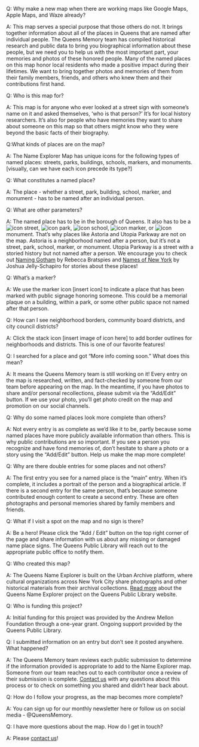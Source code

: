 Q: Why make a new map when there are working maps like Google Maps, Apple Maps, and Waze already?

A: This map serves a special purpose that those others do not. It brings together information about all of the places in Queens that are named after individual people. The Queens Memory team has compiled historical research and public data to bring you biographical information about these people, but we need you to help us with the most important part, your memories and photos of these honored people. Many of the named places on this map honor local residents who made a positive impact during their lifetimes. We want to bring together photos and memories of them from their family members, friends, and others who knew them and their contributions first hand. 

Q: Who is this map for?

A: This map is for anyone who ever looked at a street sign with someone’s name on it and asked themselves, ‘who is that person?’ It’s for local history researchers. It’s also for people who have memories they want to share about someone on this map so that others might know who they were beyond the basic facts of their biography. 

Q:What kinds of places are on the map?

A: The Name Explorer Map has unique icons for the following types of named places: streets, parks, buildings, schools, markers, and monuments. [visually, can we have each icon precede its type?]

Q: What constitutes a named place?

A: The place - whether a street, park, building, school, marker, and monument - has to be named after an individual person. 

Q: What are other parameters?

A: The named place has to be in the borough of Queens. It also has to be a ![icon](street) street, ![icon](park) park, ![icon](school) school, ![icon](marker) marker, or ![icon](monument) monument. That’s why places like Astoria and Utopia Parkway are not on the map. Astoria is a neighborhood named after a person, but it’s not a street, park, school, marker, or monument. Utopia Parkway is a street with a storied history but not named after a person. We encourage you to check out [Naming Gotham](https://www.queenslibrary.org/book/Naming-Gotham-:-the-villains,-rogues-&-hereos-behind-New-York's-p/2571970) by Rebecca Bratspies and [Names of New York](https://www.queenslibrary.org/book/Names-of-New-York-:-discovering-the-city's-past-and-present-throu/2424615) by Joshua Jelly-Schapiro for stories about these places!

Q: What’s a marker?

A: We use the marker icon [insert icon] to indicate a place that has been marked with public signage honoring someone. This could be a memorial plaque on a building, within a park, or some other public space not named after that person.   

Q: How can I see neighborhood borders, community board districts, and city council districts?

A: Click the stack icon [insert image of icon here] to add border outlines for neighborhoods and districts. This is one of our favorite features!

Q: I searched for a place and got “More info coming soon.” What does this mean?

A: It means the Queens Memory team is still working on it! Every entry on the map is researched, written, and fact-checked by someone from our team before appearing on the map. In the meantime, if you have photos to share and/or personal recollections, please submit via the “Add/Edit” button. If we use your photo, you’ll get photo credit on the map and promotion on our social channels.

Q: Why do some named places look more complete than others?

A: Not every entry is as complete as we’d like it to be, partly because some named places have more publicly available information than others. This is why public contributions are so important. If you see a person you recognize and have fond memories of, don’t hesitate to share a photo or a story using the “Add/Edit” button. Help us make the map more complete!

Q: Why are there double entries for some places and not others?

A: The first entry you see for a named place is the “main” entry. When it’s complete, it includes a portrait of the person and a biographical article. If there is a second entry for the same person, that’s because someone contributed enough content to create a second entry. These are often photographs and personal memories shared by family members and friends.

Q: What if I visit a spot on the map and no sign is there?

A: Be a hero! Please click the “Add / Edit” button on the top right corner of the page and share information with us about any missing or damaged name place signs. The Queens Public Library will reach out to the appropriate public office to notify them. 

Q: Who created this map?

A: The Queens Name Explorer is built on the Urban Archive platform, where cultural organizations across New York City share photographs and other historical materials from their archival collections. [Read more](https://www.queenslibrary.org/about-us/news-media/blog/2794) about the Queens Name Explorer project on the Queens Public Library website.

Q: Who is funding this project?

A: Initial funding for this project was provided by the Andrew Mellon Foundation through a one-year grant. Ongoing support provided by the Queens Public Library.

Q: I submitted information on an entry but don’t see it posted anywhere. What happened?

A: The Queens Memory team reviews each public submission to determine if the information provided is appropriate to add to the Name Explorer map. Someone from our team reaches out to each contributor once a review of their submission is complete. [Contact us](https://queensmemory.org/contact/) with any questions about this process or to check on something you shared and didn’t hear back about.

Q: How do I follow your progress, as the map becomes more complete?

A: You can sign up for our monthly newsletter here or follow us on social media - @QueensMemory. 

Q: I have more questions about the map. How do I get in touch?

A: Please [contact us](https://queensmemory.org/contact/)!

